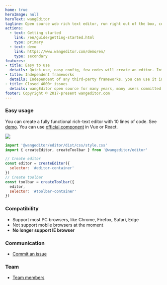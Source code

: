 ```yaml
---
home: true
heroImage: null
heroText: wangEditor
tagline: Open source web rich text editor, run right out of the box, config simply.
actions:
  - text: Getting started
    link: /en/guide/getting-started.html
    type: primary
  - text: demo
    link: https://www.wangeditor.com/demo/en/
    type: secondary
features:
- title: Easy to use
  details: Quick use, easy config, few codes will create an editor. Integrate all basic functions, No need to secondary develop.
- title: Independent frameworks
  details: Independent of any third-party frameworks, you can use it in jQuery, Vue, React. We supply official Vue React components.
- title: Closed 4000+ issues
  details: wangEditor open source for many years, many users committed many issues. We have closed 4000+ Github issues and will go on.
footer: Copyright © 2017-present wangeditor.com
---
```


### Easy usage

You can create a fully functional rich-text editor with 10 lines of code. See [demo](https://www.wangeditor.com/demo/en/).
You can use [official component](/v5/en/guide/for-frame.html) in Vue or React.

![](/image/editor-en.png)

```js
import '@wangeditor/editor/dist/css/style.css'
import { createEditor, createToolbar } from '@wangeditor/editor'

// Create editor
const editor = createEditor({
  selector: '#editor-container'
})
// Create toolbar
const toolbar = createToolbar({
  editor,
  selector: '#toolbar-container'
})
```

### Compatibility

- Support most PC browsers, like Chrome, Firefox, Safari, Edge
- Not support mobile browsers at the moment
- **No longer support IE browser**

### Communication

- [Commit an issue]((https://github.com/wangeditor-team/wangEditor-v5/issues))

### Team

- [Team members](https://github.com/wangeditor-team/wangEditor-v5/graphs/contributors)
